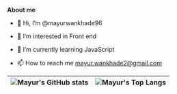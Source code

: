 <!-- ### Hi there 👋 -->

<!-- **mayurwankhade96/mayurwankhade96** is a ✨ _special_ ✨ repository because its `README.md` (this file) appears on your GitHub profile.

Here are some ideas to get you started: -->

<!-- - 🔭 I’m currently working on Front-end projects -->
  <!-- - 🤔 I’m looking for help with ... -->
<!-- - 💬 Ask me about anything, I am happy to help -->
  <!-- - 😄 Pronouns: ... -->
  <!-- - ⚡ Fun fact: ... -->

**About me**

- 👋 Hi, I’m @mayurwankhade96

- 👀 I’m interested in Front end

- 🌱 I’m currently learning JavaScript
<!-- - 💞️ I’m looking to collaborate on ... -->
- 📫 How to reach me mayur.wankhade2@gmail.com

| <a><img align="center" src='https://github-readme-stats.vercel.app/api?username=mayurwankhade96&show_icons=true&hide_border=true' alt="Mayur's GitHub stats"></a> | <a><img align="center" src='https://github-readme-stats.vercel.app/api/top-langs/?username=mayurwankhade96&layout=compact&hide_border=true' alt="Mayur's Top Langs"></a> |
| ----------------------------------------------------------------------------------------------------------------------------------------------------------------- | ------------------------------------------------------------------------------------------------------------------------------------------------------------------------ |

<!-- ![Mayur's GitHub stats](https://github-readme-stats.vercel.app/api?username=mayurwankhade96&show_icons=true) -->

<!-- ![Top Langs](https://github-readme-stats.vercel.app/api/top-langs/?username=mayurwankhade96&layout=compact) -->
